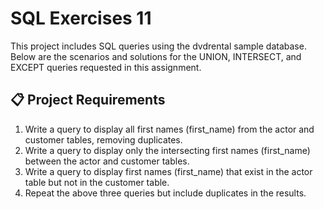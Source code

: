 # SQL Exercises 11

This project includes SQL queries using the dvdrental sample database. Below are the scenarios and solutions for the UNION, INTERSECT, and EXCEPT queries requested in this assignment.

## 📋 Project Requirements

1) Write a query to display all first names (first_name) from the actor and customer tables, removing duplicates.
2) Write a query to display only the intersecting first names (first_name) between the actor and customer tables.
3) Write a query to display first names (first_name) that exist in the actor table but not in the customer table.
4) Repeat the above three queries but include duplicates in the results.